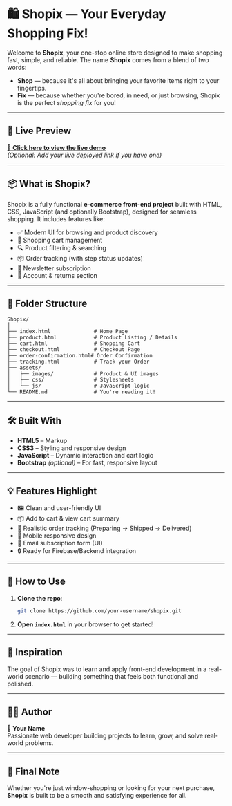 # 🛍️ Shopix — Your Everyday Shopping Fix!

Welcome to **Shopix**, your one-stop online store designed to make shopping fast, simple, and reliable. The name **Shopix** comes from a blend of two words:

- **Shop** — because it's all about bringing your favorite items right to your fingertips.
- **Fix** — because whether you're bored, in need, or just browsing, Shopix is the perfect *shopping fix* for you!

---

## 🚀 Live Preview
**[🔗 Click here to view the live demo](#)**  
*(Optional: Add your live deployed link if you have one)*

---

## 📦 What is Shopix?

Shopix is a fully functional **e-commerce front-end project** built with HTML, CSS, JavaScript (and optionally Bootstrap), designed for seamless shopping. It includes features like:

- ✅ Modern UI for browsing and product discovery  
- 🛒 Shopping cart management  
- 🔍 Product filtering & searching  
- 📦 Order tracking (with step status updates)  
- 📨 Newsletter subscription  
- 👤 Account & returns section

---

## 📂 Folder Structure

```
Shopix/
│
├── index.html              # Home Page
├── product.html            # Product Listing / Details
├── cart.html               # Shopping Cart
├── checkout.html           # Checkout Page
├── order-confirmation.html# Order Confirmation
├── tracking.html           # Track your Order
├── assets/
│   ├── images/             # Product & UI images
│   ├── css/                # Stylesheets
│   └── js/                 # JavaScript logic
└── README.md               # You're reading it!
```

---

## 🛠️ Built With

- **HTML5** – Markup
- **CSS3** – Styling and responsive design
- **JavaScript** – Dynamic interaction and cart logic
- **Bootstrap** *(optional)* – For fast, responsive layout

---

## 💡 Features Highlight

- 🖼️ Clean and user-friendly UI  
- 📦 Add to cart & view cart summary  
- 🚚 Realistic order tracking (Preparing → Shipped → Delivered)  
- 📱 Mobile responsive design  
- 📧 Email subscription form (UI)  
- 🔒 Ready for Firebase/Backend integration

---

## 🔧 How to Use

1. **Clone the repo**:
   ```bash
   git clone https://github.com/your-username/shopix.git
   ```

2. **Open `index.html`** in your browser to get started!

---

## 💬 Inspiration

The goal of Shopix was to learn and apply front-end development in a real-world scenario — building something that feels both functional and polished.

---

## 🙋‍♂️ Author

**👤 Your Name**  
Passionate web developer building projects to learn, grow, and solve real-world problems.

---

## 📌 Final Note

Whether you're just window-shopping or looking for your next purchase, **Shopix** is built to be a smooth and satisfying experience for all.
